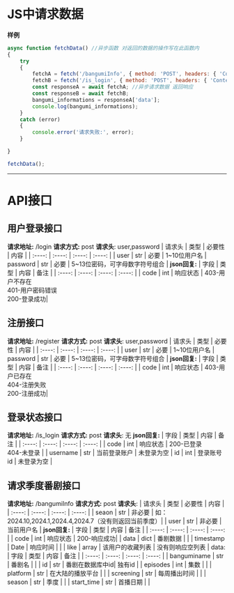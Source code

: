# JS中请求数据
**样例**
```js 
async function fetchData() //异步函数 对返回的数据的操作写在此函数内
{
    try
    {
        fetchA = fetch('/bangumiInfo', { method: 'POST', headers: { 'Content-Type': 'application/json','season'='2024.10'} }).then(response => response.json()); //请求头可添加多个
        fetchB = fetch('/is_login', { method: 'POST', headers: { 'Content-Type': 'application/json' } }).then(response => response.json());
        const responseA = await fetchA; //异步请求数据 返回响应
        const responseB = await fetchB;
        bangumi_informations = responseA['data'];
        console.log(bangumi_informations);
    }
    catch (error)
    {
        console.error('请求失败:', error);
    }

}

fetchData();
```
---

# API接口
## 用户登录接口
**请求地址:** /login
**请求方式:** post
**请求头**: user,password
|  请求头   | 类型  | 必要性 | 内容 |
| :----: | :----: | :----: | :----: |
| user | str | 必要 | 1~10位用户名 |
 password | str | 必要 | 5~13位密码，可字母数字符号组合 |
**json回复:**
|  字段   | 类型  | 内容 | 备注 |
| :----: | :----: | :----: | :----: |
| code  | int | 响应状态 | 403-用户不存在<br>401-用户密码错误<br>200-登录成功|

## 注册接口
**请求地址:** /register
**请求方式:** post
**请求头**: user,password
|  请求头   | 类型  | 必要性 | 内容 |
| :----: | :----: | :----: | :----: |
| user | str | 必要 | 1~10位用户名 |
 password | str | 必要 | 5~13位密码，可字母数字符号组合 |
**json回复:**
|  字段   | 类型  | 内容 | 备注 |
| :----: | :----: | :----: | :----: |
| code  | int | 响应状态 | 403-用户已存在<br>404-注册失败<br>200-注册成功|

## 登录状态接口
**请求地址:** /is_login
**请求方式:** post
**请求头**: 无
**json回复:**
|  字段   | 类型  | 内容 | 备注 |
| :----: | :----: | :----: | :----: |
| code  | int | 响应状态 | 200-已登录<br>404-未登录 |
| username | str | 当前登录账户 | 未登录为空 |
 id | int | 登录账号id | 未登录为空 |

## 请求季度番剧接口
**请求地址:** /bangumiInfo
**请求方式:** post
**请求头**: 
|  请求头   | 类型  | 必要性 | 内容 |
| :----: | :----: | :----: | :----: |
| seaon | str | 非必要 | 如：2024.10,2024.1,2024.4,2024.7（没有则返回当前季度）|
| user | str | 非必要 | 当前用户名 |
**json回复:**
|  字段   | 类型  | 内容 | 备注 |
| :----: | :----: | :----: | :----: |
| code | int | 响应状态 | 200-响应成功|
| data | dict | 番剧数据 | |
| timestamp | Date | 响应时间 | |
| like | array | 该用户的收藏列表 | 没有则响应空列表 |
data:
|  字段   | 类型  | 内容 | 备注 |
| :----: | :----: | :----: | :----: |
| banguminame | str | 番剧名 | |
| id | str | 番剧在数据库中id| 独有id |
| episodes | int | 集数 | |
| platform | str | 在大陆的播放平台 | |
| screening | str | 每周播出时间 | |
| season | str | 季度 | |
| start_time | str | 首播日期 | |
